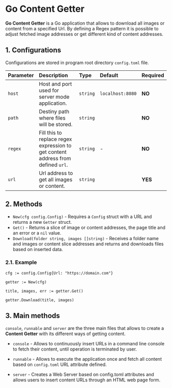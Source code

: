 # Go Content Getter

**Go Content Getter** is a Go application that allows to download all images or content from a specified Url.
By defining a Regex pattern it is possible to adjust fetched image addresses or get different kind of content addresses.

## 1. Configurations

Configurations are stored in program root directory ``config.toml`` file.

| Parameter | Description | Type | Default | Required |
|:---|:---|:---|:---|:---|
| ``host`` | Host and port used for server mode application. | `string` | `localhost:8080` | **NO** |
| ``path`` | Destiny path where files will be stored. | `string` | ` ` | **NO** |
| ``regex`` | Fill this to replace regex expression to get content address from defined ``url``. | `string` | - | **NO** |
| ``url`` | Url address to get all images or content. | `string` | ` ` | **YES** |

## 2. Methods

- ``New(cfg config.Config)`` - Requires a ``Config`` struct with a URL and returns a new ``Getter`` struct.
- ``Get()`` - Returns a slice of image or content addresses, the page title and an error or a ``nil`` value.
- ``Download(folder string, images []string)`` - Receives a folder name and images or content slice addresses and returns and downloads files based on inserted data.

### 2.1. Example

```
cfg := config.Config{Url: "https://domain.com"}

getter := New(cfg)

title, images, err := getter.Get()

getter.Download(title, images)
```

## 3. Main methods

``console``, ``runnable`` and ``server`` are the three main files that allows to create a **Content Getter** with
its different ways of getting content.

* ``console`` - Allows to continuously insert URLs in a command line console to fetch their content, until operation is terminated by user.

* ``runnable`` - Allows to execute the application once and fetch all content based on ``config.toml`` URL attribute defined.

* ``server`` - Creates a Web Server based on config.toml attributes and allows users to insert content URLs through an HTML web page form.

